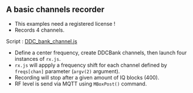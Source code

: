 ## A basic channels recorder

- This examples need a registered license !  
- Records 4 channels.  

Script : [DDC_bank_channel.js](./DDC_bank_channel.js)  

- Define a center frequency, create DDCBank channels, then launch four instances of `rx.js`.  
- `rx.js` will appply a frequency shift for each channel defined by `freqs[chan]` parameter (`argv(2)` argument).  
- Recording will stop after a given amount of IQ blocks (400).  
- RF level is send via MQTT using `MBoxPost()` command.
